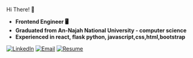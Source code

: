 Hi There! 👋

- **Frontend Engineer 🖥️**
- **Graduated from An-Najah National University - computer science**
- **Experienced in react, flask python, javascript,css,html,bootstrap**




[![LinkedIn](https://img.shields.io/badge/LinkedIn-0A66C2?style=for-the-badge&logo=linkedin&logoColor=white)](www.linkedin.com/in/razan-j-mohammad/)
[![Email](https://img.shields.io/badge/Email-D14836?style=for-the-badge&logo=gmail&logoColor=white)](mohammad.razanj@gmail.com)
[![Resume](https://img.shields.io/badge/Resume-4285F4?style=for-the-badge&logo=googledrive&logoColor=white)]([https://your-resume-link.com](https://drive.google.com/file/d/1lLUSkHnUcd9pEb71SQIGUNqDGILLvLQE/view?usp=drive_link))


